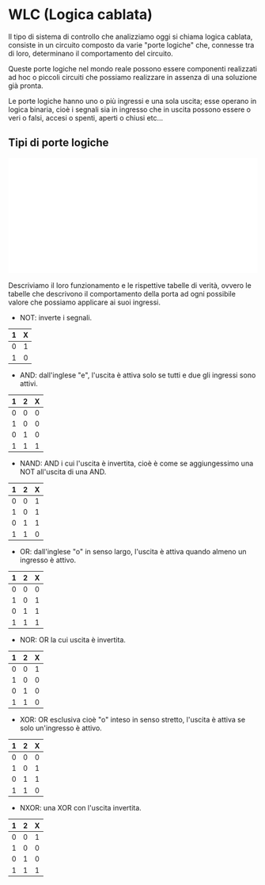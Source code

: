 # WLC (Logica cablata)
Il tipo di sistema di controllo che analizziamo oggi si chiama logica cablata, consiste in un circuito composto da varie "porte logiche" che, connesse tra di loro, determinano il comportamento del circuito.

Queste porte logiche nel mondo reale possono essere componenti realizzati ad hoc o piccoli circuiti che possiamo realizzare in assenza di una soluzione già pronta.

Le porte logiche hanno uno o più ingressi e una sola uscita; esse operano in logica binaria, cioè i segnali sia in ingresso che in uscita possono essere o veri o falsi, accesi o spenti, aperti o chiusi etc...

## Tipi di porte logiche
![Porte logiche](/resources/images/porte-logiche.png)

Descriviamo il loro funzionamento e le rispettive tabelle di verità, ovvero le tabelle che descrivono il comportamento della porta ad ogni possibile valore che possiamo applicare ai suoi ingressi.

- NOT: inverte i segnali.

| 1 | X |
| :---: | :---: |
| 0 | 1 |
| 1 | 0 |

- AND: dall'inglese "e", l'uscita è attiva solo se tutti e due gli ingressi sono attivi.

| 1 | 2 | X |
| :---: | :---: | :---: |
| 0 | 0 | 0 |
| 1 | 0 | 0 |
| 0 | 1 | 0 |
| 1 | 1 | 1 |

- NAND: AND i cui l'uscita è invertita, cioè è come se aggiungessimo una NOT all'uscita di una AND.

| 1 | 2 | X |
| :---: | :---: | :---: |
| 0 | 0 | 1 |
| 1 | 0 | 1 |
| 0 | 1 | 1 |
| 1 | 1 | 0 |

- OR: dall'inglese "o" in senso largo, l'uscita è attiva quando almeno un ingresso è attivo.

| 1 | 2 | X |
| :---: | :---: | :---: |
| 0 | 0 | 0 |
| 1 | 0 | 1 |
| 0 | 1 | 1 |
| 1 | 1 | 1 |

- NOR: OR la cui uscita è invertita.

| 1 | 2 | X |
| :---: | :---: | :---: |
| 0 | 0 | 1 |
| 1 | 0 | 0 |
| 0 | 1 | 0 |
| 1 | 1 | 0 |

- XOR: OR esclusiva cioè "o" inteso in senso stretto, l'uscita è attiva se solo un'ingresso è attivo.

| 1 | 2 | X |
| :---: | :---: | :---: |
| 0 | 0 | 0 |
| 1 | 0 | 1 |
| 0 | 1 | 1 |
| 1 | 1 | 0 |

- NXOR: una XOR con l'uscita invertita.

| 1 | 2 | X |
| :---: | :---: | :---: |
| 0 | 0 | 1 |
| 1 | 0 | 0 |
| 0 | 1 | 0 |
| 1 | 1 | 1 |
